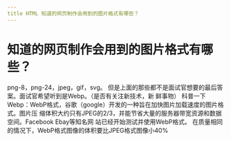 ```yaml
---
title HTML 知道的⽹⻚制作会⽤到的图⽚格式有哪些？
---
```


# 知道的⽹⻚制作会⽤到的图⽚格式有哪些？

png-8，png-24，jpeg，gif，svg。
但是上⾯的那些都不是⾯试官想要的最后答案。⾯试官希望听到是Webp。（是否有关注新技术，新
鲜事物）
科普⼀下Webp：WebP格式，⾕歌（google）开发的⼀种旨在加快图⽚加载速度的图⽚格式。图⽚压
缩体积⼤约只有JPEG的2/3，并能节省⼤量的服务器带宽资源和数据空间。Facebook Ebay等知名⽹
站已经开始测试并使⽤WebP格式。
在质量相同的情况下，WebP格式图像的体积要⽐JPEG格式图像⼩40%